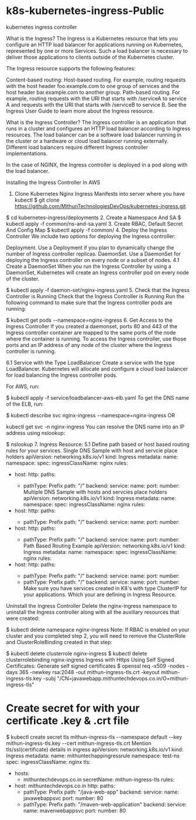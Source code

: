 # k8s-kubernetes-ingress-Public
kubernetes ingress controller

What is the Ingress?
The Ingress is a Kubernetes resource that lets you configure an HTTP load balancer for applications running on Kubernetes, represented by one or more Services. Such a load balancer is necessary to deliver those applications to clients outside of the Kubernetes cluster.

The Ingress resource supports the following features:

Content-based routing:
Host-based routing. For example, routing requests with the host header foo.example.com to one group of services and the host header bar.example.com to another group.
Path-based routing. For example, routing requests with the URI that starts with /serviceA to service A and requests with the URI that starts with /serviceB to service B.
See the Ingress User Guide to learn more about the Ingress resource.

What is the Ingress Controller?
The Ingress controller is an application that runs in a cluster and configures an HTTP load balancer according to Ingress resources. The load balancer can be a software load balancer running in the cluster or a hardware or cloud load balancer running externally. Different load balancers require different Ingress controller implementations.

In the case of NGINX, the Ingress controller is deployed in a pod along with the load balancer.

Installing the Ingress Controller In AWS
1. Clone Kubernetes Nginx Ingress Manifests into server where you have kubectl
$ git clone https://github.com/MithunTechnologiesDevOps/kubernetes-ingress.git

$ cd kubernetes-ingress/deployments
2. Create a Namespace And SA
 $ kubectl apply -f common/ns-and-sa.yaml
3. Create RBAC, Default Secret And Config Map
 $ kubectl apply -f common/
4. Deploy the Ingress Controller
We include two options for deploying the Ingress controller:

Deployment. Use a Deployment if you plan to dynamically change the number of Ingress controller replicas.
DaemonSet. Use a DaemonSet for deploying the Ingress controller on every node or a subset of nodes.
4.1 Create a DaemonSet
When you run the Ingress Controller by using a DaemonSet, Kubernetes will create an Ingress controller pod on every node of the cluster.

 $ kubectl apply -f daemon-set/nginx-ingress.yaml
5. Check that the Ingress Controller is Running
Check that the Ingress Controller is Running Run the following command to make sure that the Ingress controller pods are running:

$ kubectl get pods --namespace=nginx-ingress
6. Get Access to the Ingress Controller
If you created a daemonset, ports 80 and 443 of the Ingress controller container are mapped to the same ports of the node where the container is running. To access the Ingress controller, use those ports and an IP address of any node of the cluster where the Ingress controller is running.

6.1 Service with the Type LoadBalancer
Create a service with the type LoadBalancer. Kubernetes will allocate and configure a cloud load balancer for load balancing the Ingress controller pods.

For AWS, run:

$ kubectl apply -f service/loadbalancer-aws-elb.yaml
To get the DNS name of the ELB, run:

$ kubectl describe svc nginx-ingress --namespace=nginx-ingress
OR

kubectl get svc -n nginx-ingress 
You can resolve the DNS name into an IP address using nslookup:

$ nslookup <dns-name>
7. Ingress Resource:
5.1 Define path based or host based routing rules for your services.
Single DNS Sample with host and servcie place holders
apiVersion: networking.k8s.io/v1
kind: Ingress
metadata:
  name: <name>
  namespace: <namespace>
spec:
  ingressClassName: nginx
  rules:
  - host: <domainName>
    http:
      paths:
      - pathType: Prefix
        path: "/<Path>"
        backend:
          service:
            name: <serviceName>
            port:
              number: <servicePort>
Multiple DNS Sample with hosts and servcies place holders
apiVersion: networking.k8s.io/v1
kind: Ingress
metadata:
  name: <name>
  namespace: <namespace>
spec:
  ingressClassName: nginx
  rules:
  - host: <domainName>
    http:
      paths:
      - pathType: Prefix
        path: "/<Path>"
        backend:
          service:
            name: <serviceName>
            port:
              number: <servicePort>
  - host: <domainName>
    http:
      paths:
      - pathType: Prefix
        path: "/<Path>"
        backend:
          service:
            name: <serviceName>
            port:
              number: <servicePort>	
Path Based Routing Example
apiVersion: networking.k8s.io/v1
kind: Ingress
metadata:
  name: <name>
  namespace: <nsname>
spec:
  ingressClassName: nginx
  rules:
  - host: <domain>
    http:
      paths:
      - pathType: Prefix
        path: "/<Path>"
        backend:
          service:
            name: <serviceName>
            port:
             number: <servicePort>
      - pathType: Prefix
        path: "/<path>"
        backend:
          service:
            name: <servcieName>
            port:
              number: <servicePort>
Make sure you have services created in K8's with type ClusterIP for your applications. Which your are defining in Ingress Resource.

Uninstall the Ingress Controller
Delete the nginx-ingress namespace to uninstall the Ingress controller along with all the auxiliary resources that were created:

$ kubectl delete namespace nginx-ingress
Note: If RBAC is enabled on your cluster and you completed step 2, you will need to remove the ClusterRole and ClusterRoleBinding created in that step:

$ kubectl delete clusterrole nginx-ingress
$ kubectl delete clusterrolebinding nginx-ingress
Ingress with Https Using Self Signed Certificates:
Generate self signed certificates
$ openssl req -x509 -nodes -days 365 -newkey rsa:2048 -out mithun-ingress-tls.crt -keyout mithun-ingress-tls.key -subj "/CN=javawebapp.mithuntechdevops.co.in/O=mithun-ingress-tls"

# Create secret for with your certificate .key & .crt file

$ kubectl create secret tls mithun-ingress-tls --namespace default --key mithun-ingress-tls.key --cert mithun-ingress-tls.crt
Mention tls/ssl(certificate) details in ingress
apiVersion: networking.k8s.io/v1
kind: Ingress
metadata:
  name: mithuntechappingressrule
  namespace: test-ns
spec:
  ingressClassName: nginx
  tls:
  - hosts:
      - mithuntechdevops.co.in
    secretName: mithun-ingress-tls
  rules:
  - host: mithuntechdevops.co.in
    http:
      paths:
      - pathType: Prefix
        path: "/java-web-app"
        backend:
          service:
            name: javawebappsvc
            port:
              number: 80
      - pathType: Prefix
        path: "/maven-web-application"
        backend:
          service:
            name: mavenwebappsvc
            port:
              number: 80
